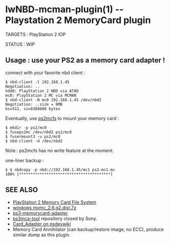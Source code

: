lwNBD-mcman-plugin(1) -- Playstation 2 MemoryCard plugin
=============================================

TARGETS : PlayStation 2 IOP

STATUS : WIP

## Usage : use your PS2 as a memory card adapter !

connect with your favorite nbd client :

    $ nbd-client -l 192.168.1.45
    Negotiation: ..
    hdd0: PlayStation 2 HDD via ATAD
    mc0: PlayStation 2 MC via MCMAN
    $ nbd-client -N mc0 192.168.1.45 /dev/nbd2
    Negotiation: ..size = 8MB
    bs=512, sz=8388608 bytes

Eventually, use [ps2mcfs](https://github.com/FranciscoDA/ps2mcfs) to mount your memory card : 

    $ mkdir -p ps2/mc0
    $ fuseps2mc /dev/nbd2 ps2/mc0
    $ fusermount3 -u ps2/mc0
    $ nbd-client -d /dev/nbd2

Note : ps2mcfs has no write feature at the moment.
    

one-liner backup :

    $ $ nbdcopy -p nbd://192.168.1.45/mc1 ps2-mc1.mc
    100% [****************************************]
    
## SEE ALSO
 
* [PlayStation 2 Memory Card File System](http://www.csclub.uwaterloo.ca:11068/mymc/ps2mcfs.html)
* [windows mymc_2.6.g2.dist.7z](http://sourceforge.net/projects/mymc-opl/files/mymc_2.6.g2.dist.7z/download)
* [ps3-memorycard-adapter](https://github.com/vpelletier/ps3-memorycard-adapter/tree/master/nbd)
* [ps3mca-tool](https://github.com/jimmikaelkael/ps3mca-tool) repository closed by Sony.
* [Card_Adapter on psdevwiki](https://www.psdevwiki.com/ps3/Card_Adapter)
* Memory Card Annihilator (can backup/restore image, no ECC), produce similar dump as this plugin.
